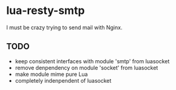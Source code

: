 lua-resty-smtp
==============

I must be crazy trying to send mail with Nginx. 

TODO
----

* keep consistent interfaces with module 'smtp' from luasocket
* remove denpendency on module 'socket' from luasocket
* make module mime pure Lua
* completely indenpendent of luasocket
